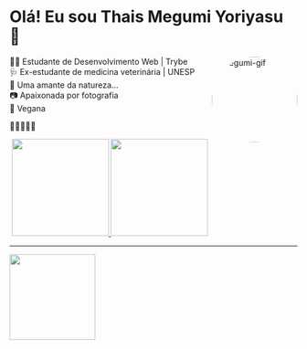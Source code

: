 
# Olá! Eu sou Thais Megumi Yoriyasu 🐾

<img align="right" alt="megumi-gif" height="150" style="border-radius:100%;" src="https://cdn.discordapp.com/attachments/833519060577943613/954483939530137620/wink.gif">

👩‍💻 Estudante de Desenvolvimento Web | Trybe<br>
🩺 Ex-estudante de medicina veterinária | UNESP<br>
🌱 Uma amante da natureza...<br>
📷 Apaixonada por fotografia<br>
🍙 Vegana<br>

🐶🐶🐶🐭🐰

<div align="center">
  <a href="https://github.com/megumiyoriyasu">
  <img height="170em" src="https://github-readme-stats.vercel.app/api?username=megumiyoriyasu&show_icons=true&theme=dark&include_all_commits=true&count_private=true"/>
  <img height="170em" src="https://github-readme-stats.vercel.app/api/top-langs/?username=megumiyoriyasu&layout=compact&langs_count=7&theme=dark"/>
</div>

<div align="center">
</div>
<hr>
<div align="center">
</div>

<img align='left' src='https://github.com/Rishit-dagli/Rishit-dagli/blob/master/images/octocat-anime.gif' width='150"'>
